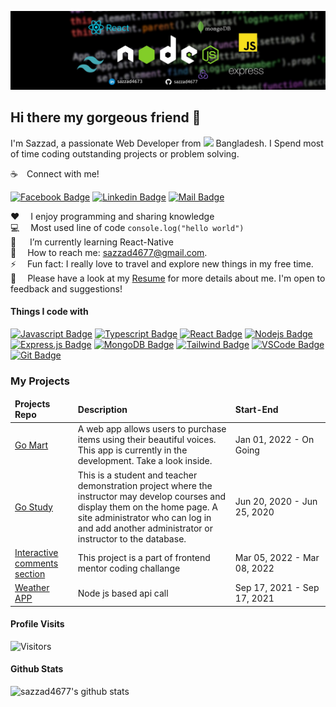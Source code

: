 <style> 
  table {
    width: 100%
  }
  .name{
    width: 20%
  }
  .description{
    width: 50%
  }
  .timeline{
    width: 30%
  }
</style>

![Github Banner](assets/banner.jpg)

## Hi there my gorgeous friend 👋

I'm Sazzad, a passionate Web Developer from <img src="https://upload.wikimedia.org/wikipedia/commons/thumb/f/f9/Flag_of_Bangladesh.svg/2560px-Flag_of_Bangladesh.svg.png" width="18"/> Bangladesh. I Spend most of time coding outstanding projects or problem solving.

☕&emsp;Connect with me!

[![Facebook Badge](https://img.shields.io/badge/Facebook-1877F2?style=for-the-badge&logo=facebook&logoColor=white)](https://www.facebook.com/sazzad795/) [![Linkedin Badge](https://img.shields.io/badge/LinkedIn-0077B5?style=for-the-badge&logo=linkedin&logoColor=white)](https://www.linkedin.com/in/sazzad4673/) [![Mail Badge](https://img.shields.io/badge/Gmail-D14836?style=for-the-badge&logo=gmail&logoColor=white)](mailto:sazzad4677@gmail.com)

:heart: &emsp;I enjoy programming and sharing knowledge <br/>
:computer: &emsp;Most used line of code `console.log("hello world")` <br/>
🤔 &emsp; I’m currently learning React-Native<br/>
:e-mail: &emsp;How to reach me: sazzad4677@gmail.com.<br/>
⚡ &emsp;Fun fact:  I really love to travel and explore new things in my free time.<br/>
📝&emsp; Please have a look at my [Resume](https://drive.google.com/file/d/1NjKYBJOjla9JdHdTLZt1_NFP8H_TfhAj/view?usp=sharing) for more details about me. I'm open to feedback and suggestions!


#### Things I code with

[![Javascript Badge](https://img.shields.io/badge/-Javascript-F0DB4F?style=for-the-badge&labelColor=black&logo=javascript&logoColor=F0DB4F)](#) [![Typescript Badge](https://img.shields.io/badge/-Typescript-007acc?style=for-the-badge&labelColor=black&logo=typescript&logoColor=007acc)](#) [![React Badge](https://img.shields.io/badge/-React-61DBFB?style=for-the-badge&labelColor=black&logo=react&logoColor=61DBFB)](#) [![Nodejs Badge](https://img.shields.io/badge/-Nodejs-3C873A?style=for-the-badge&labelColor=black&logo=node.js&logoColor=3C873A)](#) [![Express.js Badge](https://img.shields.io/badge/Express.js-000000?style=for-the-badge&logo=express&logoColor=white)](#) [![MongoDB Badge](https://img.shields.io/badge/MongoDB-4EA94B?style=for-the-badge&logo=mongodb&logoColor=white)](#) [![Tailwind Badge](https://img.shields.io/badge/Tailwind%20CSS-092749?style=for-the-badge&logo=tailwindcss&logoColor=06B6D4&labelColor=000000)](#) [![VSCode Badge](https://img.shields.io/badge/Visual_Studio-5C2D91?style=for-the-badge&logo=visual%20studio&logoColor=white)](#) [![Git Badge](https://img.shields.io/badge/Git-F05032?style=for-the-badge&logo=git&logoColor=white)](#)


### My Projects

  <table>
  <thead>
    <tr>
      <td class="name"><b>Projects Repo</b></td>
      <td class="description"><b>Description</b></td>
      <td class="timeline"><b>Start-End</b></td>
    </tr>
  </thead>
  <tbody>
    <tr>
      <td><a href="https://github.com/sazzad4677/GoMart-Frontend" target="_blank">Go Mart</a></td>
      <td>A web app allows users to purchase items using their beautiful voices. This app is currently in the development. Take a look inside. </td>
       <td>Jan 01, 2022 - On Going</td>
    </tr>
    <tr>
      <td><a href="https://github.com/sazzad4677/Go-Study-Client" target="_blank">Go Study</a></td>
      <td>This is a student and teacher demonstration project where the instructor may develop courses and display them on the home page. A site administrator who can log in and add another administrator or instructor to the database.</td>
      <td>Jun 20, 2020 - Jun 25, 2020</td>
    </tr>
    <tr>
      <td><a href="https://github.com/sazzad4677/Interactive-comments-section">Interactive comments section</a></td>
      <td>This project is a part of frontend mentor coding challange</td>
      <td>Mar 05, 2022 - Mar 08, 2022</td>
    </tr>
    <tr>
      <td><a href="https://github.com/sazzad4677/node-js-practice">Weather APP</a></td>
      <td>Node js based api call</td>
      <td>Sep 17, 2021 - Sep 17, 2021</td>
    </tr>
  </tbody>
</table>


#### Profile Visits

![Visitors](https://api.visitorbadge.io/api/visitors?path=https%3A%2F%2Fgithub.com%2Fsazzad4677%2Fsazzad4677&label=VISITORS&countColor=%23d9e3f0&style=flat)

#### Github Stats

![sazzad4677's github stats](https://github-readme-stats.vercel.app/api?username=sazzad4677&count_private=true&show_icons=true&theme=radical&hide=contribs,prs)

